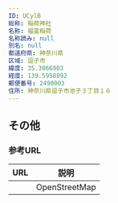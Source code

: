 ```yaml
---
ID: UCylB
総称: 稲荷神社
名称: 福富稲荷
名称読み: null
別名: null
都道府県: 神奈川県
区域: 逗子市
緯度: 35.3066903
経度: 139.5958892
郵便番号: 2490003
住所: 神奈川県逗子市池子３丁目１６
---
```


## その他

### 参考URL

| URL | 説明          |
| --- | ------------- |
|     | OpenStreetMap |
